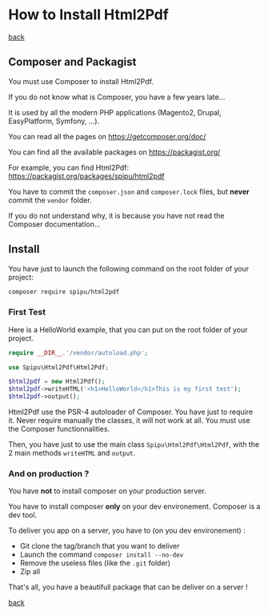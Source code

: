 # How to Install Html2Pdf

[back](./README.md)

## Composer and Packagist

You must use Composer to install Html2Pdf.

If you do not know what is Composer, you have a few years late...

It is used by all the modern PHP applications (Magento2, Drupal, EasyPlatform, Symfony, ...).

You can read all the pages on https://getcomposer.org/doc/

You can find all the available packages on https://packagist.org/

For example, you can find Html2Pdf: https://packagist.org/packages/spipu/html2pdf

You have to commit the `composer.json` and `composer.lock` files, but **never** commit the `vendor` folder.

If you do not understand why, it is because you have not read the Composer documentation...

## Install

You have just to launch the following command on the root folder of your project:

```bash
composer require spipu/html2pdf
```

### First Test

Here is a HelloWorld example, that you can put on the root folder of your project.

```php
require __DIR__.'/vendor/autoload.php';

use Spipu\Html2Pdf\Html2Pdf;

$html2pdf = new Html2Pdf();
$html2pdf->writeHTML('<h1>HelloWorld</h1>This is my first test');
$html2pdf->output();
```

Html2Pdf use the PSR-4 autoloader of Composer. You have just to require it. Never require manually the classes, it will not work at all. You must use the Composer functionnalities.

Then, you have just to use the main class `Spipu\Html2Pdf\Html2Pdf`, with the 2 main methods `writeHTML` and `output`.

### And on production ?

You have **not** to install composer on your production server.

You have to install composer **only** on your dev environement. Composer is a dev tool.

To deliver you app on a server, you have to (on you dev environement) :

-   Git clone the tag/branch that you want to deliver
-   Launch the command `composer install --no-dev`
-   Remove the useless files (like the `.git` folder)
-   Zip all

That's all, you have a beautifull package that can be deliver on a server !

[back](./README.md)
